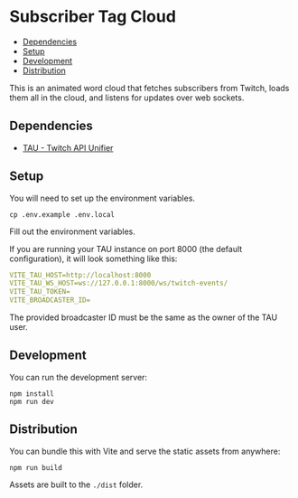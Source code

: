# Subscriber Tag Cloud

- [Dependencies](#dependencies)
- [Setup](#setup)
- [Development](#development)
- [Distribution](#distribution)


This is an animated word cloud that fetches subscribers from Twitch, loads them all in the cloud, and listens for updates over web sockets.


## Dependencies

- [TAU - Twitch API Unifier](https://github.com/Team-TAU/tau)


## Setup

You will need to set up the environment variables.

    cp .env.example .env.local

Fill out the environment variables.

If you are running your TAU instance on port 8000 (the default configuration), it will look something like this:

```yml
VITE_TAU_HOST=http://localhost:8000
VITE_TAU_WS_HOST=ws://127.0.0.1:8000/ws/twitch-events/
VITE_TAU_TOKEN=
VITE_BROADCASTER_ID=
```

The provided broadcaster ID must be the same as the owner of the TAU user.


## Development

You can run the development server:

    npm install
    npm run dev


## Distribution

You can bundle this with Vite and serve the static assets from anywhere:

    npm run build

Assets are built to the `./dist` folder.